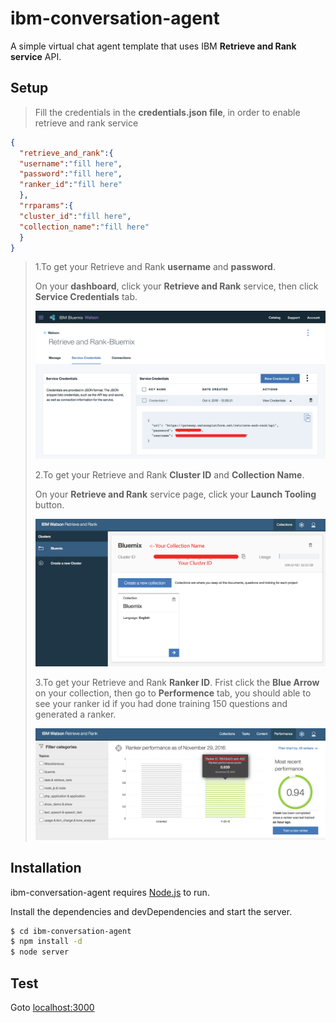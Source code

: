 # ibm-conversation-agent

A simple virtual chat agent template that uses IBM <b>Retrieve and Rank service</b> API.

## Setup

>Fill the credentials in the <b>credentials.json file</b>, in order to enable retrieve and rank service

```json
{
  "retrieve_and_rank":{
  "username":"fill here",
  "password":"fill here",
  "ranker_id":"fill here"
  },
  "rrparams":{
  "cluster_id":"fill here",
  "collection_name":"fill here"
  }
}
```

>1.To get your Retrieve and Rank <b>username</b> and <b>password</b>.
>
>On your <b>dashboard</b>, click your <b>Retrieve and Rank</b> service, then click <b>Service Credentials</b> tab.
>
>![1](Doc/1.png)
>
>2.To get your Retrieve and Rank <b>Cluster ID</b> and <b>Collection Name</b>.
>
>On your <b>Retrieve and Rank</b> service page, click your <b>Launch Tooling</b> button.
>
>![1](Doc/2.png)
>
>3.To get your Retrieve and Rank <b>Ranker ID</b>.
>Frist click the <b>Blue Arrow</b> on your collection, then go to <b>Performence</b> tab, you should able to see your ranker id if you had done training 150 questions and generated a ranker.
>
>![1](Doc/3.png)
>

## Installation
ibm-conversation-agent requires [Node.js](https://nodejs.org/) to run.

Install the dependencies and devDependencies and start the server.

```sh
$ cd ibm-conversation-agent
$ npm install -d
$ node server
```

## Test
Goto [localhost:3000](127.0.0.1:3000/)

